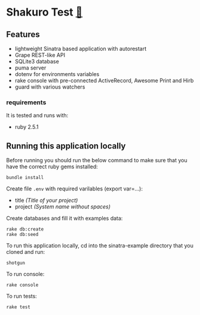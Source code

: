 # Shakuro Test [:link:](https://shakurocom.github.io/BackEnd-Test/)

## Features

  - lightweight Sinatra based application with autorestart
  - Grape REST-like API
  - SQLite3 database
  - puma server
  - dotenv for environments variables
  - rake console with pre-connected ActiveRecord, Awesome Print and Hirb
  - guard with various watchers

### requirements
It is tested and runs with:

  - ruby 2.5.1

## Running this application locally

Before running you should run the below command to make sure that you have the correct ruby gems installed:

    bundle install

Create file `.env` with required varilables (export var=...):

  - title *(Title of your project)*
  - project *(System name without spaces)*

Create databases and fill it with examples data:

    rake db:create
    rake db:seed

To run this application locally, cd into the sinatra-example directory that you cloned and run:

    shotgun

To run console:

    rake console

To run tests:

    rake test
